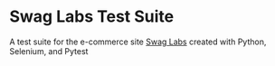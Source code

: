 # Swag Labs Test Suite 

A test suite for the e-commerce site [Swag Labs](https://www.saucedemo.com/) created with Python, Selenium, and Pytest
